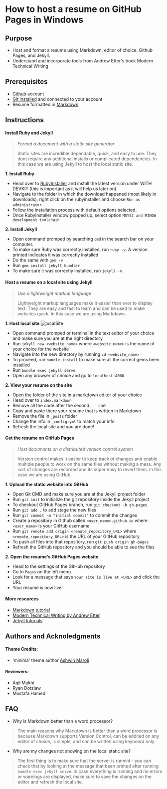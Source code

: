 # How to host a resume on GitHub Pages in Windows

## Purpose
* Host and format a resume using Markdown, editor of choice, Github Pages, and Jekyll.
* Understand and incorporate tools from Andrew Etter's book Modern Technical Writing

## Prerequisites
* [Github](https://github.com/) account
* [Git installed](https://git-scm.com/book/en/v2/Getting-Started-Installing-Git) and connected to your account
* Resume formatted in [Markdown](https://www.markdownguide.org/)

## Instructions
#### Install Ruby and Jekyll
> _Format a document with a static site generator_
>
> Static sites are incredible dependable, quick, and easy to use. They dont require any additional installs or complicated dependencies. In this case we are using Jekyll to host the local static site.

**1. Install Ruby**
* Head over to [RubyInstaller](https://rubyinstaller.org/downloads/) and install the latest version under WITH DEVKIT (this is important as it will help us later on)
* Navigate to the folder in which the download happened (most likely in downloads), right click on the rubyinstaller and choose `Run as administrator`.
* Follow the installation process with default options selected.
* Once RubyInstaller window popped up, select option `MSYS2 and MINGW development toolchain`

**2. Install Jekyll**
* Open command promped by searching `cmd` in the search bar on your computer.
* To make sure Ruby was correctly installed, run `ruby -v`. A version printed indicates it was correctly installed.
* Do the same with `gem -v`
* Run `gem install jekyll bundler`
* To make sure it was correctly installed, run `jekyll -v`.

#### Host a resume on a local site using Jekyll
> _Use a lightweight markup language_
>
> Lightweight markup languages make it easier than ever to display text. They are easy and fast to learn and can be used to make websites quick. In this case we are using Markdown.

**1. Host local site**
![localSite](https://user-images.githubusercontent.com/93400045/199336158-9a3ce3fa-a900-423f-924b-ccf4b331f2d7.gif)
* Open command promped or terminal in the text editor of your choice and make sure you are at the right directory
* Run `jekyll new <website_name>` where `<website_name>` is the name of your choice for the website
* Navigate into the new directory by running `cd <website_name>`
* To proceed, run `bundle install` to make sure all the correct gems been installed
* Run `bundle exec jekyll serve`
* Open any browser of choice and go to `localhost:4000`

**2. View your resume on the site**
* Open the folder of the site in a markdown editor of your choice
* Head over to `index.markdown`
* Remove all the code after the second `---` line
* Copy and paste there your resume that is written in Markdown
* Remove the file in `_posts` folder
* Change the info in `_config.yml` to match your info
* Refresh the local site and you are done!

#### Get the resume on GitHub Pages
> _Host documents on a distributed version control system_
>
> Version control makes it easier to keep track of changes and enable multiple people to work on the same files without making a mess. Any sort of changes are recorded and its super easy to revert them. In this case we are using GitHub.

**1. Upload the static website into GitHub**
* Open Git CMD and make sure you are at the Jekyll project folder
* Run `git init` to initialize the git repository inside the Jekyll project
* To checkout GitHub Pages branch, run `git checkout -b gh-pages`
* Run `git add .` to add stage the new files 
* Run `git commit -m "initial commit"` to commit the changes
* Create a repository in Github called `<user_name>.github.io` where `<user_name>` is your GitHub username
* Run `git remote add origin <remote_repository_URL>` where `<remote_repository_URL>` is the URL of your GitHub repository
* To push all files into that repository, run `git push origin gh-pages`
* Refresh the GitHub repository and you should be able to see the files

**2. Open the resume's GitHub Pages website**
* Head to the settings of the GitHub repository
* Go to `Pages` on the left menu
* Look for a message that says `Your site is live at <URL>` and click the URL
* Your resume is now live!

#### More resources
* [Markdown tutorial](https://www.youtube.com/watch?v=HUBNt18RFbo)
* [Modern Technical Writing by Andrew Etter](https://www.amazon.ca/Modern-Technical-Writing-Introduction-Documentation-ebook/dp/B01A2QL9SS/ref=sr_1_1?keywords=modern+technical+writing+by+andrew+etter&qid=1667328753&qu=eyJxc2MiOiIwLjAwIiwicXNhIjoiMC4wMCIsInFzcCI6IjAuMDAifQ%3D%3D&sprefix=Andrew+etter+%2Caps%2C108&sr=8-1)
* [Jekyll tutorials](https://www.youtube.com/watch?v=T1itpPvFWHI&list=PLLAZ4kZ9dFpOPV5C5Ay0pHaa0RJFhcmcB)

## Authors and Acknoledgments
#### Theme Credits:
* 'minima' theme author [Ashwin Maroli](https://github.com/jekyll/minima)
#### Reviewers:
* Aqil Mukhi
* Ryan Dotzlaw
* Mostafa Hamed

## FAQ
* Why is Markdown better than a word processor?
> The main reasons why Markdown is better than a word processor is because Markdown supports Version Control, can be eddited on any editor of choice, is simple, and can be written using keyboard only.

* Why are my changes not showing on the local static site?
> The first thing is to make sure that the server is runnint - you can check that by looking at the message that been printed after running `bundle exec jekyll serve`. In case everything is running and no errors or warnings are displayed, make sure to save the changes on the editor and refresh the local site.
